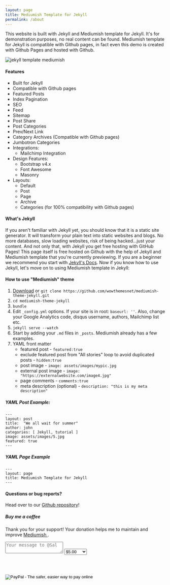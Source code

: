 ```yaml
---
layout: page
title: Mediumish Template for Jekyll
permalink: /about
---
```


<div class="row justify-content-between">
<div class="col-md-8 pr-5">    

<p>This website is built with Jekyll and Mediumish template for Jekyll. It's for demonstration purposes, no real content can be found. Mediumish template for Jekyll is compatible with Github pages, in fact even this demo is created with Github Pages and hosted with Github.</p>

<p class="mb-5"><img class="shadow-lg" src="{{site.baseurl}}/assets/images/mediumish-jekyll-template.png" alt="jekyll template mediumish" /></p>

<h4 id="features" class="mt-4">Features</h4>

<ul>
<li>Built for Jekyll</li>

<li>Compatible with Github pages</li>

<li>Featured Posts</li>

<li>Index Pagination</li>

<li>SEO</li>

<li>Feed</li>

<li>Sitemap</li>

<li>Post Share</li>

<li>Post Categories</li>

<li>Prev/Next Link</li>

<li>Category Archives (Compatible with Github pages)</li>

<li>Jumbotron Categories</li>

<li>Integrations:


<ul>

<li>Mailchimp Integration</li></ul>
</li>

<li>Design Features:


<ul>
<li>Bootstrap v4.x</li>

<li>Font Awesome</li>

<li>Masonry</li></ul>
</li>

<li>Layouts:


<ul>
<li>Default</li>

<li>Post</li>

<li>Page</li>

<li>Archive</li>

<li>Categories (for 100% compatibility with Github pages)</li>

</ul>
</li>
</ul>

<h4 id="howtouse">What's Jekyll</h4>

<p>If you aren't familiar with Jekyll yet, you should know that it is a static site generator. It will transform your plain text into static websites and blogs. No more databases, slow loading websites, risk of being hacked...just your content. And not only that, with Jekyll you get free hosting with GitHub Pages! This page itself is free hosted on Github with the help of Jekyll and Mediumish template that you're currently previewing. If you are a beginner we recommend you start with <a target="_blank" href="https://jekyllrb.com/docs/installation/">Jekyll's Docs</a>. Now if you know how to use Jekyll, let's move on to using Mediumish template in Jekyll:</p>

<h4 id="usingmediumish">How to use "Mediumish" theme</h4>

<ol>
<li><a href="https://github.com/wowthemesnet/mediumish-theme-jekyll/archive/master.zip">Download</a> or <code>git clone https://github.com/wowthemesnet/mediumish-theme-jekyll.git</code></li>

<li><code>cd mediumish-theme-jekyll</code></li>

<li><code>bundle</code></li>

<li>Edit <code>_config.yml</code> options. If your site is in root: <code>baseurl: ''</code>. Also, change your Google Analytics code, disqus username, authors, Mailchimp list etc.</li>

<li><code>jekyll serve --watch</code></li>

<li>Start by adding your <code>.md</code> files in <code>_posts</code>. Mediumish already has a few examples. </li>

<li>YAML front matter

<ul>
<li>featured post - <code>featured:true</code></li>

<li>exclude featured post from "All stories" loop to avoid duplicated posts - <code>hidden:true</code></li>

<li>post image - <code>image: assets/images/mypic.jpg</code></li>

<li>external post image - <code>image: "https://externalwebsite.com/image4.jpg"</code></li>

<li>page comments - <code>comments:true</code></li>

<li>meta description (optional) - <code>description: "this is my meta description"</code></li></ul></li>
</ol>

<h5 id="yamlpostexample">YAML Post Example:</h5>

<pre><code>---
layout: post
title:  "We all wait for summer"
author: john
categories: [ Jekyll, tutorial ]
image: assets/images/5.jpg
featured: true
---
</code></pre>

<h5 id="yamlpageexample">YAML Page Example</h5>

<pre><code>---
layout: page
title: Mediumish Template for Jekyll
---
</code></pre>


<h4>Questions or bug reports?</h4>

Head over to our <a href="https://github.com/wowthemesnet/mediumish-theme-jekyll">Github repository</a>!

</div>

<div class="col-md-4">
    
<div class="sticky-top sticky-top-80">
<h5>Buy me a coffee</h5>

<p>Thank you for your support! Your donation helps me to maintain and improve <a target="_blank" href="https://github.com/wowthemesnet/mediumish-theme-jekyll">Mediumish <i class="fab fa-github"></i></a>.</p>

<form action="https://www.paypal.com/cgi-bin/webscr" method="post">

<!-- Identify your business so that you can collect the payments. -->
<input type="hidden" name="business" value="F8CU3MPC2LA72" />

<!-- Identify the message of the kind contributor. -->
<input type="hidden" name="contributor-message" value="Message to Sal" />
<textarea class="w-100 d-block p-2 mb-4" type="text" name="contributor-message" placeholder="Your message to @Sal"></textarea>

<!-- Specify a Donate button. -->
<input type="hidden" name="cmd" value="_donations" />

<!-- Specify details about the contribution -->
<input type="hidden" name="item_name" value="Donation" />
<input type="hidden" name="item_number" value="Donation" /> 
<select name="amount">
    <option value="5.00">$5.00</option>
    <option value="10.00">$10.00</option>
    <option value="25.00">$25.00</option>
    <option value="50.00">$50.00</option>
    <option value="100.00">$100.00</option>
</select>
<input type="hidden" name="currency_code" value="USD" />

<br /><br />
<!-- Display the payment button. -->
<input type="image" name="submit" border="0" src="https://www.paypal.com/en_US/i/btn/btn_donate_LG.gif" alt="PayPal - The safer, easier way to pay online" />
</form>
</div>
</div>
</div>
